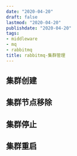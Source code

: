 ```yaml
---
date: "2020-04-20"
draft: false
lastmod: "2020-04-20"
publishdate: "2020-04-20"
tags:
- middleware
- mq
- rabbitmq
title: rabbitmq-集群管理
---
```

## 集群创建

## 集群节点移除

## 集群停止

## 集群重启
